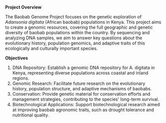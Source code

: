 **Project Overview**

The Baobab Genome Project focuses on the genetic exploration of _Adansonia digitata_ (African baobab) populations in Kenya. This project aims to create a genomic resources, covering the full geographic and genetic diversity of baobab populations within the country. By sequencing and analyzing DNA samples, we aim to answer key questions about the evolutionary history, population genomics, and adaptive traits of this ecologically and culturally important species.


**Objectives**
1. DNA Repository: Establish a genomic DNA repository for A. digitata in Kenya, representing diverse populations across coastal and inland regions.
2. Genomic Research: Facilitate future research on the evolutionary history, population structure, and adaptive mechanisms of baobabs.
3. Conservation: Provide genetic material for conservation efforts and management strategies, contributing to the species' long-term survival.
4. Biotechnological Applications: Support biotechnological research aimed at improving baobab agronomic traits, such as drought tolerance and nutritional quality.
